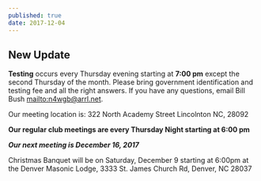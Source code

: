 ```yaml
---
published: true
date: 2017-12-04
---
```

## New Update

**Testing** occurs every Thursday evening starting at **7:00 pm** except the second Thursday of the month.
Please bring government identification and testing fee and all the right answers.
If you have any questions, email Bill Bush <mailto:n4wgb@arrl.net>.

Our meeting location is: 322 North Academy Street Lincolnton NC, 28092

**Our regular club meetings are every Thursday Night starting at 6:00 pm**

***Our next meeting is December 16, 2017***

Christmas Banquet will be on Saturday, December 9 starting at 6:00pm at the Denver Masonic Lodge, 3333 St. James Church Rd, Denver, NC 28037
